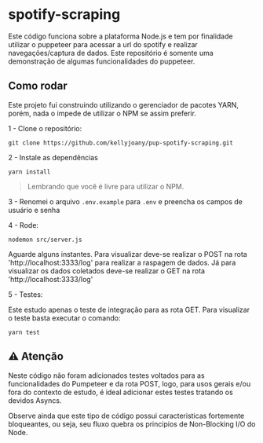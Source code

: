 # spotify-scraping

Este código funciona sobre a plataforma Node.js e tem por finalidade utilizar o puppeteer para acessar a url do spotify e realizar navegações/captura de dados. Este repositório é somente uma demonstração de algumas funcionalidades do puppeteer.

## Como rodar

Este projeto fui construindo utilizando o gerenciador de pacotes YARN, porém, nada o impede de utilizar o NPM se assim preferir.

1 - Clone o repositório:

```
git clone https://github.com/kellyjoany/pup-spotify-scraping.git
```

2 - Instale as dependências

```
yarn install
```

> Lembrando que você é livre para utilizar o NPM.

3 - Renomei o arquivo `.env.example` para `.env` e preencha os campos de usuário e senha

4 - Rode:

```
nodemon src/server.js
```

Aguarde alguns instantes. Para visualizar deve-se realizar o POST na rota 'http://localhost:3333/log' para realizar a raspagem de dados. Já para visualizar os dados coletados deve-se realizar o GET na rota 'http://localhost:3333/log'

5 - Testes:

Este estudo apenas o teste de integração para as rota GET. Para visualizar o teste basta executar o comando:

```
yarn test
```

## :warning: Atenção

Neste código não foram adicionados testes voltados para as funcionalidades do Pumpeteer e da rota POST, logo, para usos gerais e/ou fora do contexto de estudo, é ideal adicionar estes testes tratando os devidos Asyncs.

Observe ainda que este tipo de código possui caracteristicas fortemente bloqueantes, ou seja, seu fluxo quebra os principios de Non-Blocking I/O do Node.
